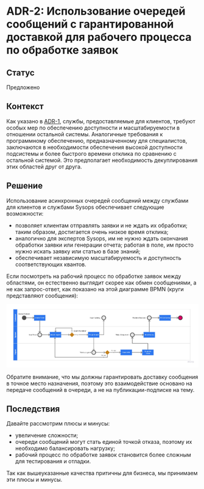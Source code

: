 # ADR-2: Использование очередей сообщений с гарантированной доставкой для рабочего процесса по обработке заявок

## Статус

Предложено

## Контекст

Как указано в [ADR-1](ADR-1-service-based.md), службы, предоставляемые для клиентов, требуют особых мер по обеспечению доступности и масштабируемости в отношении остальной системы. Аналогичные требования к программному обеспечению, предназначенному для специалистов, заключаются в необходимости обеспечения высокой доступности подсистемы и более быстрого времени отклика по сравнению с остальной системой.
Это предполагает необходимость декуплирования этих областей друг от друга.

## Решение

Использование асинхронных очередей сообщений между службами для клиентов и службами Sysops обеспечивает следующие возможности:

- позволяет клиентам отправлять заявки и не ждать их обработки; таким образом, достигается очень низкое время отклика;
- аналогично для экспертов Sysops, им не нужно ждать окончания обработки заявки или генерации отчета; работая в поле, им просто нужно искать заявку или статью в базе знаний;
- обеспечивает независимую масштабируемость и доступность соответствующих квантов.

Если посмотреть на рабочий процесс по обработке заявок между областями, он естественно выглядит скорее как обмен сообщениями, а не как запрос-ответ, как показано на этой диаграмме BPMN (круги представляют сообщения):

![Рабочий процесс по обработке заявок](../images/bpmn-ticket-workflow.jpg 'Рабочий процесс по обработке заявок')

Обратите внимание, что мы должны гарантировать доставку сообщения в точное место назначения, поэтому это взаимодействие основано на передаче сообщений в очереди, а не на публикации-подписке на тему.

## Последствия

Давайте рассмотрим плюсы и минусы:

- увеличение сложности;
- очереди сообщений могут стать единой точкой отказа, поэтому их необходимо балансировать нагрузку;
- рабочий процесс по обработке заявок становится более сложным для тестирования и отладки.

Так как вышеуказанные качества притичны для бизнеса, мы принимаем эти плюсы и минусы.
